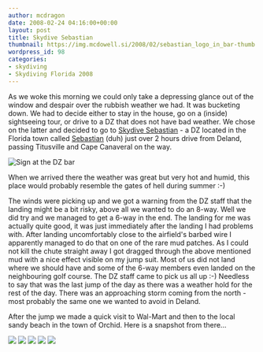 ```yaml
---
author: mcdragon
date: 2008-02-24 04:16:00+00:00
layout: post
title: Skydive Sebastian
thumbnail: https://img.mcdowell.si/2008/02/sebastian_logo_in_bar-thumb.jpg
wordpress_id: 98
categories:
- skydiving
- Skydiving Florida 2008
---
```


As we woke this morning we could only take a depressing glance out of the window and despair over the rubbish weather we had. It was bucketing down. We had to decide either to stay in the house, go on a (inside) sightseeing tour, or drive to a DZ that does not have bad weather. We chose on the latter and decided to go to [Skydive Sebastian](https://www.skydiveseb.com/) - a DZ located in the Florida town called [Sebastian](https://en.wikipedia.org/wiki/Sebastian,_Florida) (duh) just over 2 hours drive from Deland, passing Titusville and Cape Canaveral on the way.

![](https://img.mcdowell.si/2008/02/sebastian_logo_in_bar.jpg "Sign at the DZ bar")

When we arrived there the weather was great but very hot and humid, this place would probably resemble the gates of hell during summer :-)

The winds were picking up and we got a warning from the DZ staff that the landing might be a bit risky, above all we wanted to do an 8-way. Well we did try and we managed to get a 6-way in the end. The landing for me was actually quite good, it was just immediately after the landing I had problems with. After landing uncomfortably close to the airfield's barbed wire I apparently managed to do that on one of the rare mud patches. As I could not kill the chute straight away I got dragged through the above mentioned mud with a nice effect visible on my jump suit.
Most of us did not land where we should have and some of the 6-way members even landed on the neighbouring golf course. The DZ staff came to pick us all up :-) Needless to say that was the last jump of the day as there was a weather hold for the rest of the day. There was an approaching storm coming from the north - most probably the same one we wanted to avoid in Deland.

After the jump we made a quick visit to Wal-Mart and then to the local sandy beach in the town of Orchid. Here is a snapshot from there...

![](https://img.mcdowell.si/2008/02/sanseb1.jpg "")
![](https://img.mcdowell.si/2008/02/sanseb2.jpg "")
![](https://img.mcdowell.si/2008/02/sanseb3.jpg "")
![](https://img.mcdowell.si/2008/02/sanseb4.jpg "")
![](https://img.mcdowell.si/2008/02/sanseb5.jpg "")
